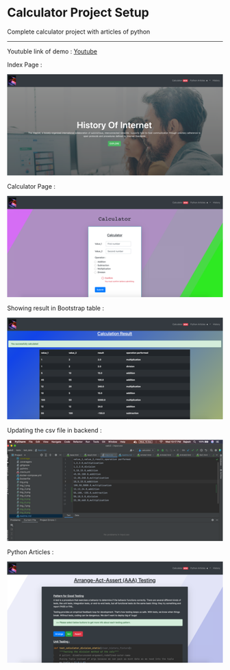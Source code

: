 # Calculator Project Setup

Complete calculator project with articles of python

-----
Youtuble link of demo : [Youtube](https://www.youtube.com/watch?v=RvJ665Vppqo&ab_channel=RajeshSekaranG)

Index Page :

![img_5.png](img_5.png)

Calculator Page :

![img_6.png](img_6.png)

Showing result in Bootstrap table :

![img_8.png](img_8.png)

Updating the csv file in backend :

![img_10.png](img_10.png)

Python Articles :

![img_9.png](img_9.png)

